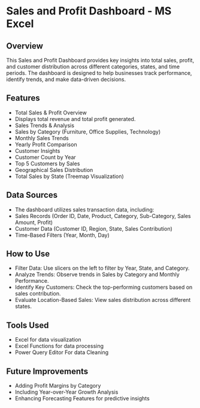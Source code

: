 # Sales and Profit Dashboard - MS Excel
## Overview
This Sales and Profit Dashboard provides key insights into total sales, profit, and customer distribution across different categories, states, and time periods. The dashboard is designed to help businesses track performance, identify trends, and make data-driven decisions.

## Features

* Total Sales & Profit Overview
* Displays total revenue and total profit generated.
* Sales Trends & Analysis
* Sales by Category (Furniture, Office Supplies, Technology)
* Monthly Sales Trends
* Yearly Profit Comparison
* Customer Insights
* Customer Count by Year
* Top 5 Customers by Sales
* Geographical Sales Distribution
* Total Sales by State (Treemap Visualization)

## Data Sources

* The dashboard utilizes sales transaction data, including:
* Sales Records (Order ID, Date, Product, Category, Sub-Category, Sales Amount, Profit)
* Customer Data (Customer ID, Region, State, Sales Contribution)
* Time-Based Filters (Year, Month, Day)

## How to Use

* Filter Data: Use slicers on the left to filter by Year, State, and Category.
* Analyze Trends: Observe trends in Sales by Category and Monthly Performance.
* Identify Key Customers: Check the top-performing customers based on sales contribution.
* Evaluate Location-Based Sales: View sales distribution across different states.
  
## Tools Used

* Excel for data visualization
* Excel Functions for data processing
* Power Query Editor For data Cleaning

## Future Improvements

* Adding Profit Margins by Category
* Including Year-over-Year Growth Analysis
* Enhancing Forecasting Features for predictive insights
